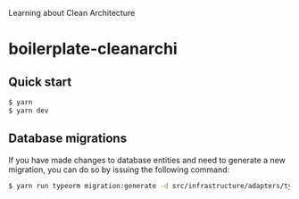 Learning about Clean Architecture

# boilerplate-cleanarchi

## Quick start

```sh
$ yarn
$ yarn dev
```

## Database migrations

If you have made changes to database entities and need to generate a new
migration, you can do so by issuing the following command:

```sh
$ yarn run typeorm migration:generate -d src/infrastructure/adapters/type-orm/data-source.ts src/infrastructure/adapters/type-orm/migrations/migration-name
```